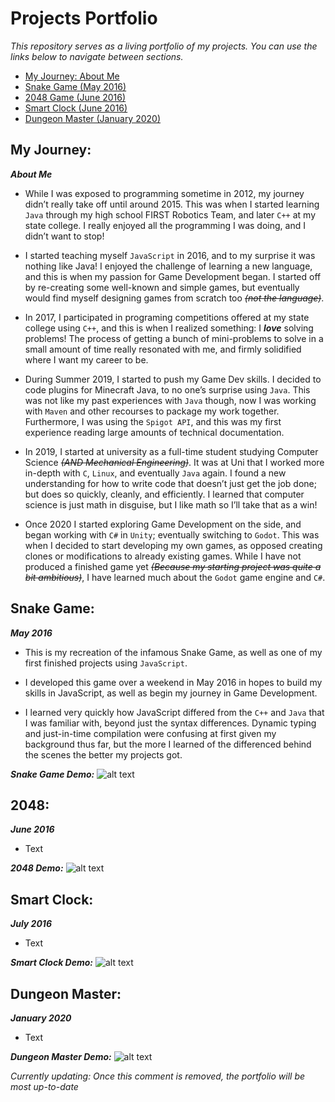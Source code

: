 <!-- ==================== Resource Links ==================== -->
[SnakeGameGif]: https://github.com/pamyjak/portfolio/blob/main/src/assets/SnakeGame.gif "Snake Game Gif"
[2048Gif]: https://github.com/pamyjak/portfolio/blob/main/src/assets/2048.gif "2048 Gif"
[SmartClockGif]: https://github.com/pamyjak/portfolio/blob/main/src/assets/RingClock.gif "Smart Clock Gif"
[DungeonMasterGif]: https://github.com/pamyjak/portfolio/blob/main/src/assets/DungeonMaster.gif "Dungeon Master Gif"

<!-- ==================== Headder ==================== -->
# Projects Portfolio
*This repository serves as a living portfolio of my projects. You can use the links below to navigate between sections.*

- [My Journey: About Me](#my-journey)
- [Snake Game (May 2016)](#snake-game)
- [2048 Game (June 2016)](#2048)
- [Smart Clock (June 2016)](#smart-clock)
- [Dungeon Master (January 2020)](#dungeon-master)

<!-- ==================== My Journey ==================== -->
## **My Journey:**
***About Me***
- While I was exposed to programming sometime in 2012, my journey didn’t really take off until around 2015. This was when I started learning ```Java``` through my high school FIRST Robotics Team, and later ```C++``` at my state college. I really enjoyed all the programming I was doing, and I didn’t want to stop!

- I started teaching myself ```JavaScript``` in 2016, and to my surprise it was nothing like Java! I enjoyed the challenge of learning a new language, and this is when my passion for Game Development began. I started off by re-creating some well-known and simple games, but eventually would find myself designing games from scratch too *~~(not the language)~~*. 

- In 2017, I participated in programing competitions offered at my state college using ```C++```, and this is when I realized something: I ***love*** solving problems! The process of getting a bunch of mini-problems to solve in a small amount of time really resonated with me, and firmly solidified where I want my career to be.

- During Summer 2019, I started to push my Game Dev skills. I decided to code plugins for Minecraft Java, to no one’s surprise using ```Java```. This was not like my past experiences with ```Java``` though, now I was working with ```Maven``` and other recourses to package my work together. Furthermore, I was using the ```Spigot API```, and this was my first experience reading large amounts of technical documentation.

- In 2019, I started at university as a full-time student studying Computer Science *~~(AND Mechanical Engineering)~~*. It was at Uni that I worked more in-depth with ```C```, ```Linux```, and eventually ```Java``` again. I found a new understanding for how to write code that doesn’t just get the job done; but does so quickly, cleanly, and efficiently. I learned that computer science is just math in disguise, but I like math so I’ll take that as a win!

- Once 2020 I started exploring Game Development on the side, and began working with ```C#``` in ```Unity```; eventually switching to ```Godot```. This was when I decided to start developing my own games, as opposed creating clones or modifications to already existing games. While I have not produced a finished game yet *~~(Because my starting project was quite a bit ambitious)~~*, I have learned much about the ```Godot``` game engine and ```C#```. 

<!-- ==================== Snake Game ==================== -->
## **Snake Game:**
***May 2016***
- This is my recreation of the infamous Snake Game, as well as one of my first finished projects using ```JavaScript```.

- I developed this game over a weekend in May 2016 in hopes to build my skills in JavaScript, as well as begin my journey in Game Development.

- I learned very quickly how JavaScript differed from the ```C++``` and ```Java``` that I was familiar with, beyond just the syntax differences. Dynamic typing and just-in-time compilation were confusing at first given my background thus far, but the more I learned of the differenced behind the scenes the better my projects got.

***Snake Game Demo:***
![alt text][SnakeGameGif]

<!-- ==================== 2048 Game ==================== -->
## **2048:**
***June 2016***
- Text

***2048 Demo:***
![alt text][2048Gif]

<!-- ==================== Smart Clock ==================== -->
## **Smart Clock:**
***July 2016***
- Text

***Smart Clock Demo:***
![alt text][SmartClockGif]

<!-- ==================== Dungeon Master ==================== -->
## **Dungeon Master:**
***January 2020***
- Text

***Dungeon Master Demo:***
![alt text][DungeonMasterGif]

*Currently updating: Once this comment is removed, the portfolio will be most up-to-date*

